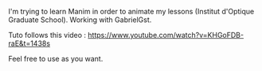 I'm trying to learn Manim in order to animate my lessons (Institut d'Optique Graduate School).
Working with GabrielGst.

Tuto follows this video : https://www.youtube.com/watch?v=KHGoFDB-raE&t=1438s

Feel free to use as you want.
